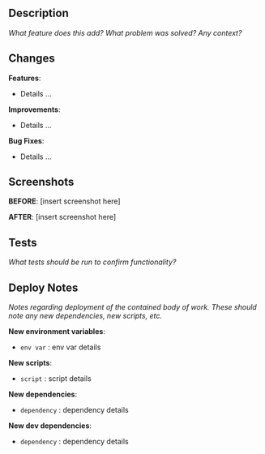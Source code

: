 ## Description

_What feature does this add? What problem was solved? Any context?_

## Changes

**Features**:

- Details ...

**Improvements**:

- Details ...

**Bug Fixes**:

- Details ...

## Screenshots

**BEFORE**:
[insert screenshot here]

**AFTER**:
[insert screenshot here]

## Tests

_What tests should be run to confirm functionality?_

## Deploy Notes

_Notes regarding deployment of the contained body of work. These should note any
new dependencies, new scripts, etc._

**New environment variables**:

- `env var` : env var details

**New scripts**:

- `script` : script details

**New dependencies**:

- `dependency` : dependency details

**New dev dependencies**:

- `dependency` : dependency details
